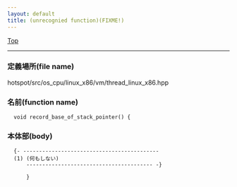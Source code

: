 ```yaml
---
layout: default
title: (unrecognied function)(FIXME!)
---
```

[Top](../index.html)

--- 
### 定義場所(file name)
hotspot/src/os_cpu/linux_x86/vm/thread_linux_x86.hpp

### 名前(function name)
```
  void record_base_of_stack_pointer() {
```

### 本体部(body)
```
  {- -------------------------------------------
  (1) (何もしない)
      ---------------------------------------- -}

	  }
	
```


